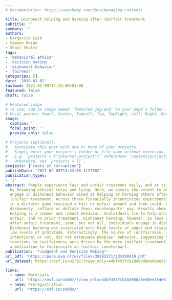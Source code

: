 ```yaml
---
# Documentation: https://wowchemy.com/docs/managing-content/

title: Dishonest helping and harming after (Un)fair treatment
subtitle: ''
summary: ''
authors:
- Margarita Leib
- Simone Moran
- Shaul Shalvi
tags:
- 'behavioral ethics'
- 'decision making'
- 'dishonest behavior'
- 'fairness'
categories: []
date: '2019-01-01'
lastmod: 2021-02-09T14:33:00+01:00
featured: false
draft: false

# Featured image
# To use, add an image named `featured.jpg/png` to your page's folder.
# Focal points: Smart, Center, TopLeft, Top, TopRight, Left, Right, BottomLeft, Bottom, BottomRight.
image:
  caption: ''
  focal_point: ''
  preview_only: false

# Projects (optional).
#   Associate this post with one or more of your projects.
#   Simply enter your project's folder or file name without extension.
#   E.g. `projects = ["internal-project"]` references `content/project/deep-learning/index.md`.
#   Otherwise, set `projects = []`.
projects: ['roots_of_corruption']
publishDate: '2021-02-09T13:33:00.112758Z'
publication_types:
- '2'
abstract: People experience fair and unfair treatment daily, and at times may react
  by breaking ethical rules and lying. Here, we assess the extent to which individuals
  engage in dishonest behavior aimed at helping or harming others after they experience
  (un)fair treatment. Across three financially incentivized experiments, recipients
  in a dictator game received a fair or unfair amount and then could, by means of
  dishonesty, inflate or deflate their counterparts' pay. Results show that dishonest
  helping is a common and robust behavior. Individuals lie to help others after fair,
  unfair, and no prior treatment. Dishonest harming, however, is less prevalent. Only
  after unfair treatment, some, but not all, individuals engage in dishonest harming.
  Dishonest harming was associated with high levels of anger and disappointment, and
  low levels of gratitude. Interestingly, the source of (un)fairness, whether it is
  intentional or not, did not attenuate peoples' behavior, suggesting that dishonest
  reactions to (un)fairness were driven by the mere (un)fair treatment, and not by
  a motivation to reciprocate an (un)fair counterpart.
publication: '*Judgment and Decision Making*'
url_pdf: 'https://pure.uva.nl/ws/files/39282271/jdm190419.pdf'
url_dataset: https://osf.io/w2r97/?view_only=44bf455fcb18496da6e40ee354e61fc9

links:
  - name: Materials
    url: 'https://osf.io/u3m6r/?view_only=44bf455fcb18496da6e40ee354e61fc9'
  - name: Preregistration
    url: 'https://osf.io/zw9ds/'
---
```

